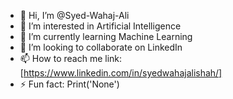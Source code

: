 - 👋 Hi, I’m @Syed-Wahaj-Ali
- 👀 I’m interested in Artificial Intelligence
- 🌱 I’m currently learning Machine Learning
- 💞️ I’m looking to collaborate on LinkedIn
- 📫 How to reach me link:[https://www.linkedin.com/in/syedwahajalishah/]
- ⚡ Fun fact: Print('None')

<!---
Syed-Wahaj-Ali/Syed-Wahaj-Ali is a ✨ special ✨ repository because its `README.md` (this file) appears on your GitHub profile.
You can click the Preview link to take a look at your changes.
--->
